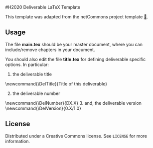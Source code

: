 
#H2020 Deliverable LaTeX Template

This template was adapted from the netCommons project template [🔗](http://www.netcommons.eu).

## Usage

The file **main.tex** should be your master document, where you can include/remove chapters in your document.

You should also edit the file **title.tex** for defining deliverable specific options. In particular:

1. the deliverable title

  \newcommand{\DelTitle}{Title of this deliverable}
  
2. the deliverable number  

  \newcommand{\DelNumber}{DX.X}
3. and, the deliverable version
  \newcommand{\DelVersion}{0.X/1.0}

## License

Distributed under a Creative Commons license. See ``LICENSE`` for more information.

